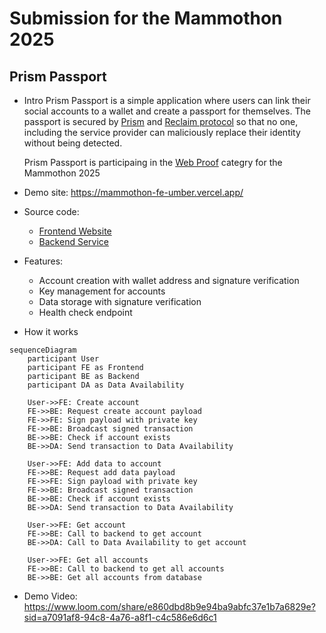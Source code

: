 # Submission for the Mammothon 2025

## Prism Passport
- Intro
  Prism Passport is a simple application where users can link their social accounts to a wallet and create a passport for themselves. The passport is secured by [Prism](https://x.com/prism_xyz) and [Reclaim protocol](https://reclaimprotocol.org/) so that no one, including the service provider can maliciously replace their identity without being detected.

  Prism Passport is participaing in the [Web Proof](https://docs.prism.rs/mammothon/reclaim.html) categry for the Mammothon 2025

- Demo site: https://mammothon-fe-umber.vercel.app/
- Source code:
  - [Frontend Website](https://github.com/tentou-tech/mammothon-fe)
  - [Backend Service](https://github.com/tentou-tech/prism-be)
- Features:
  - Account creation with wallet address and signature verification
  - Key management for accounts
  - Data storage with signature verification
  - Health check endpoint
- How it works
```mermaid
sequenceDiagram
    participant User
    participant FE as Frontend
    participant BE as Backend
    participant DA as Data Availability

    User->>FE: Create account
    FE->>BE: Request create account payload
    FE->>FE: Sign payload with private key
    FE->>BE: Broadcast signed transaction
    BE->>BE: Check if account exists
    BE->>DA: Send transaction to Data Availability

    User->>FE: Add data to account
    FE->>BE: Request add data payload
    FE->>FE: Sign payload with private key
    FE->>BE: Broadcast signed transaction
    BE->>BE: Check if account exists
    BE->>DA: Send transaction to Data Availability

    User->>FE: Get account
    FE->>BE: Call to backend to get account
    BE->>DA: Call to Data Availability to get account

    User->>FE: Get all accounts
    FE->>BE: Call to backend to get all accounts
    BE->>BE: Get all accounts from database

```
- Demo Video: https://www.loom.com/share/e860dbd8b9e94ba9abfc37e1b7a6829e?sid=a7091af8-94c8-4a76-a8f1-c4c586e6d6c1


